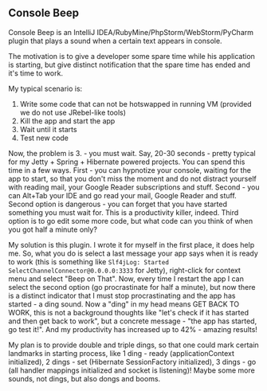 Console Beep
-------------

Console Beep is an IntelliJ IDEA/RubyMine/PhpStorm/WebStorm/PyCharm plugin that plays a sound when a certain text appears in console.

The motivation is to give a developer some spare time while his application is starting, but give distinct notification that the spare time has ended and it's time to work.

My typical scenario is:

1. Write some code that can not be hotswapped in running VM (provided we do not use JRebel-like tools)
2. Kill the app and start the app
3. Wait until it starts
4. Test new code

Now, the problem is 3. - you must wait. Say, 20-30 seconds - pretty typical for my Jetty + Spring + Hibernate powered projects. You can spend this time in a few ways. First - you can hypnotize your console, waiting for the app to start, so that you don't miss the moment and do not distract yourself with reading mail, your Google Reader subscriptions and stuff. Second - you can Alt+Tab your IDE and go read your mail, Google Reader and stuff. Second option is dangerous - you can forget that you have started something you must wait for. This is a productivity killer, indeed. Third option is to go edit some more code, but what code can you think of when you got half a minute only?

My solution is this plugin. I wrote it for myself in the first place, it does help me. So, what you do is select a last message your app says when it is ready to work (this is something like `Slf4jLog: Started SelectChannelConnector@0.0.0.0:3333` for Jetty), right-click for context menu and select "Beep on That". Now, every time I restart the app I can select the second option (go procrastinate for half a minute), but now there is a distinct indicator that I must stop procrastinating and the app has started - a ding sound. Now a "ding" in my head means GET BACK TO WORK, this is not a background thoughts like "let's check if it has started and then get back to work", but a concrete message - "the app has started, go test it!". And my productivity has increased up to 42% - amazing results!

My plan is to provide double and triple dings, so that one could mark certain landmarks in starting process, like 1 ding - ready (applicationContext initialized), 2 dings - set (Hibernate SessionFactory initialized), 3 dings - go (all handler mappings initialized and socket is listening)! Maybe some more sounds, not dings, but also dongs and booms.